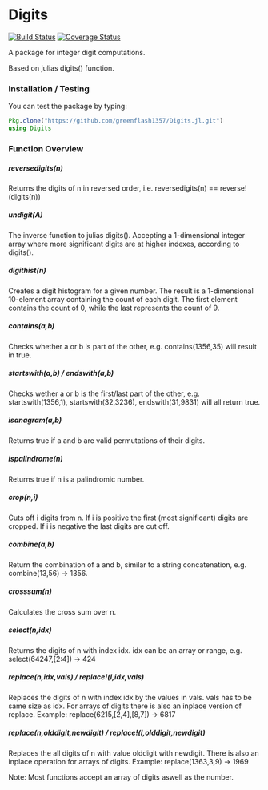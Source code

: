 # Digits

[![Build Status](https://travis-ci.org/greenflash1357/Digits.jl.svg?branch=master)](https://travis-ci.org/greenflash1357/Digits.jl)
[![Coverage Status](https://coveralls.io/repos/greenflash1357/Digits.jl/badge.svg)](https://coveralls.io/r/greenflash1357/Digits.jl)

A package for integer digit computations.

Based on julias digits() function.

### Installation / Testing

You can test the package by typing:
```julia
Pkg.clone("https://github.com/greenflash1357/Digits.jl.git")
using Digits
```

### Function Overview

##### reversedigits(n)
Returns the digits of n in reversed order, i.e. reversedigits(n) == reverse!(digits(n))

##### undigit(A)
The inverse function to julias digits(). Accepting a 1-dimensional integer array where more significant digits are at higher indexes, according to digits().

##### digithist(n)
Creates a digit histogram for a given number. The result is a 1-dimensional 10-element array containing the count of each digit. The first element contains the count of 0, while the last represents the count of 9.

##### contains(a,b)
Checks whether a or b is part of the other, e.g. contains(1356,35) will result in true.

##### startswith(a,b) / endswith(a,b)
Checks wether a or b is the first/last part of the other, e.g. startswith(1356,1), startswith(32,3236), endswith(31,9831) will all return true.

##### isanagram(a,b)
Returns true if a and b are valid permutations of their digits.

##### ispalindrome(n)
Returns true if n is a palindromic number.

##### crop(n,i)
Cuts off i digits from n. If i is positive the first (most significant) digits are cropped. If i is negative the last digits are cut off.

##### combine(a,b)
Return the combination of a and b, similar to a string concatenation, e.g. combine(13,56) -> 1356.

##### crosssum(n)
Calculates the cross sum over n.

##### select(n,idx)
Returns the digits of n with index idx. idx can be an array or range, e.g. select(64247,[2:4]) -> 424

##### replace(n,idx,vals) / replace!(l,idx,vals)
Replaces the digits of n with index idx by the values in vals. vals has to be same size as idx.
For arrays of digits there is also an inplace version of replace.
Example: replace(6215,[2,4],[8,7]) -> 6817

##### replace(n,olddigit,newdigit) / replace!(l,olddigit,newdigit)
Replaces the all digits of n with value olddigit with newdigit. There is also an inplace operation for arrays of digits.
Example: replace(1363,3,9) -> 1969


Note: Most functions accept an array of digits aswell as the number.
